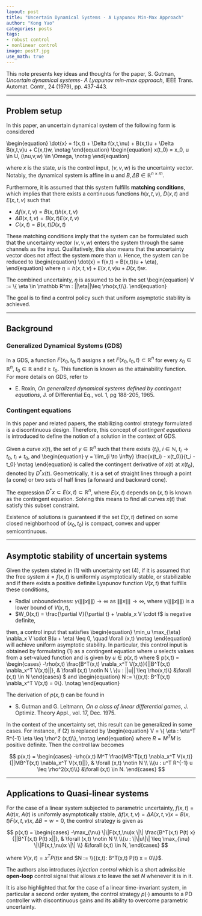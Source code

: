 ```yaml
---
layout: post
title: "Uncertain Dynamical Systems - A Lyapunov Min-Max Approach"
author: "Kong Yao"
categories: posts
tags:
- robust control
- nonlinear control
image: post7.jpg
use_math: true
---
```

This note presents key ideas and thoughts for the paper, S. Gutman, _Uncertain dynamical systems- A Lyapunov min-max approach_, IEEE Trans. Automat. Contr., 24 (1979), pp. 437-443. 

---

## Problem setup
In this paper, an uncertain dynamical system of the following form is considered

\begin{equation}
\dot{x} = f(x,t) + \Delta f(x,t,\nu) + B(x,t)u + \Delta B(x,t,v)u + C(x,t)w, \notag
\end{equation}
\begin{equation}
x(t_0) = x_0, u \in U, (\nu,v,w) \in \Omega, \notag
\end{equation}

where $x$ is the state, $u$ is the control input, $(\nu, v, w)$ is the uncertainty vector. Notably, the dynamical system is affine in $u$ and $B,\Delta B \in \mathbb R^{n \times m}$.

Furthermore, it is assumed that this system fulfills **matching conditions**, which implies that there exists a continuous functions $h(x,t,\nu)$, $D(x,t)$ and $E(x,t,v)$ such that
- $\Delta f(x,t,\nu) = B(x,t) h(x,t,\nu)$
- $\Delta B(x,t,v) = B(x,t) E(x,t,v)$
- $C(x,t) = B(x,t) D(x,t)$

These matching conditions imply that the system can be formulated such that the uncertainty vector $(\nu, v, w)$ enters the system through the same channels as the input. Qualitatively, this also means that the uncertainty vector does not affect the system more than $u$. Hence, the system can be reduced to
\begin{equation}
\dot{x} = f(x,t) = B(x,t)(u + \eta),
\end{equation}
where $\eta = h(x,t,\nu) + E(x,t,v)u + D(x,t)w$.

The combined uncertainty, $\eta$ is assumed to be in the set
\begin{equation}
V := \\{ \eta \in \mathbb R^m : ||\eta||\leq \rho(x,t)\\}. 
\end{equation}

The goal is to find a control policy such that uniform asymptotic stability is achieved.

---
## Background
### Generalized Dynamical Systems (GDS) 
In a GDS, a function $F(x_0, t_0, t)$ assigns a set $F(x_0, t_0, t) \subset \mathbb R^n$ for every $x_0 \in \mathbb R^n$, $t_0 \in \mathbb R$ and $t \geq t_0$. This function is known as the attainability function. For more details on GDS, refer to
- E. Roxin, _On generalized dynamical systems defined by contingent equations_, J. of Differential Eq., vol. 1, pg 188-205, 1965.

### Contingent equations
In this paper and related papers, the stabilizing control strategy formulated is a discontinuous design. Therefore, this concept of _contingent equations_ is introduced to define the notion of a solution in the context of GDS.

Given a curve $x(t)$, the set of $y \in \mathbb R^n$ such that there exists $\{t_i\}$, $i \in \mathbb N$, $t_i \to t_0$, $t_i \neq t_0$, and
\begin{equation}
y = \lim_{i \to \infty} \frac{x(t_i) - x(t_0)}{t_i - t_0} \notag
\end{equation}
is called the contingent derivative of $x(t)$ at $x(t_0)$, denoted by $D^*x(t)$. Geometrically, it is a set of straight lines through a point (a cone) or two sets of half lines (a forward and backward cone). 

The expression $D^*x \subset E(x,t) \subset \mathbb R^n$, where  $E(x,t)$ depends on $(x,t)$ is known as the contingent equation. Solving this means to find all curves $x(t)$ that satisfy this subset constraint. 

Existence of solutions is guaranteed if the set $E(x,t)$ defined on some closed neighborhood of $(x_0,t_0)$ is compact, convex and upper semicontinuous.

---
## Asymptotic stability of uncertain systems
Given the system stated in (1) with uncertainty set (4), if it is assumed that the free system $\dot{x} = f(x,t)$ is uniformly asymptotically stable, or stabilizable and if there exists a positive definite Lyapunov function $V(x,t)$ that fulfills these conditions,
- Radial unboundedness: $\gamma(\|\|x\|\|) \to \infty$ as $\|\|x\|\| \to \infty$, where $\gamma(\|\|x\|\|)$ is a lower bound of $V(x,t)$,
- $W_0(x,t) = \frac{\partial V}{\partial t} + \nabla_x V \cdot f$ is negative definite,

then, a control input that satisfies
\begin{equation}
\min_u \max_{\eta} \nabla_x V \cdot B(u + \eta) \leq 0, \quad \forall (x,t) \notag
\end{equation}
will achieve uniform asymptotic stability. In particular, this control input is obtained by formulating (1) as a contingent equation where $u$ selects values from a set-valued function and is given by $u \in p(x,t)$ where 
$
p(x,t) = \begin{cases}
            -\rho(x,t) \frac{B^T(x,t) \nabla_x^T V(x,t)}{||B^T(x,t) \nabla_x^T V(x,t)||}, & \forall (x,t) \notin N \\
            \\{u : \|\|u\|\| \leq \rho(x,t)\\} &\forall (x,t) \in N
            \end{cases}
$
and
\begin{equation}
N := \\{(x,t): B^T(x,t) \nabla_x^T V(x,t) = 0\\}. \notag
\end{equation}

The derivation of $p(x,t)$ can be found in
- S. Gutman and G. Leitmann, _On a class of linear differential games_, J. Optimiz. Theory Appl., vol. 17, Dec. 1975.

In the context of the uncertainty set, this result can be generalized in some cases. For instance, if (2) is replaced by
\begin{equation}
V = \\{ \eta : \eta^T R^{-1} \eta \leq \rho^2 (x,t)\\}, \notag
\end{equation}
where $R=M^T M$ is positive definite. Then the control law becomes

$$
p(x,t) = \begin{cases}
            -\rho(x,t) M^T \frac{MB^T(x,t) \nabla_x^T V(x,t)}{||MB^T(x,t) \nabla_x^T V(x,t)||}, & \forall (x,t) \notin N \\
            \\{u : u^T R^{-1} u \leq \rho^2(x,t)\\} &\forall (x,t) \in N.
        \end{cases}
$$

---
## Applications to Quasi-linear systems
For the case of a linear system subjected to parametric uncertainty, $f(x,t) = A(t)x$, $A(t)$ is uniformly asymptotically stable, $\Delta f(x,t,\nu) = \Delta A(x,t,\nu) x = B(x,t) F(x,t,\nu)x$, $\Delta B = w = 0$, the control strategy is given as

$$
p(x,t) = \begin{cases}
            -\max_{\nu} \|\|F(x,t,\nu)x \|\| \frac{B^T(x,t) P(t) x}{||B^T(x,t) P(t) x||}, & \forall (x,t) \notin N \\
            \\{u : \|\|u\|\| \leq \max_{\nu} \|\|F(x,t,\nu)x \|\| \\} &\forall (x,t) \in N,
        \end{cases}
$$

where $V(x,t) = x^T P(t) x$ and $N := \\{(x,t): B^T(x,t) P(t) x = 0\\}$.

The authors also introduces _injection control_ which is a short admissible **open-loop** control signal that allows $x$ to leave the set $N$ whenever it is in it.

It is also highlighted that for the case of a linear time-invariant system, in particular a second order system, the control strategy $p(\cdot)$ amounts to a PD controller with discontinuous gains and its ability to overcome parametric uncertainty.













  